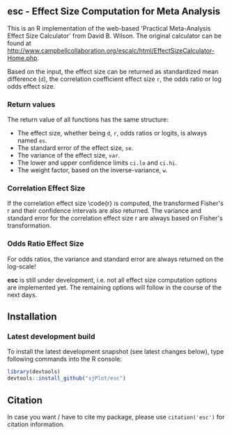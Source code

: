 esc - Effect Size Computation for Meta Analysis
------------------------------------------------------------------------------
This is an R implementation of the web-based 'Practical Meta-Analysis Effect Size Calculator' from David B. Wilson. The original calculator can be found at http://www.campbellcollaboration.org/escalc/html/EffectSizeCalculator-Home.php.

Based on the input, the effect size can be returned as standardized mean difference (`d`), the correlation coefficient effect size `r`, the odds ratio or log odds effect size.

### Return values

The return value of all functions has the same structure:

* The effect size, whether being `d`, `r`, odds ratios or logits, is always named `es`.
* The standard error of the effect size, `se`.
* The variance of the effect size, `var`.
* The lower and upper confidence limits `ci.lo` and `ci.hi`.
* The weight factor, based on the inverse-variance, `w`.

### Correlation Effect Size

If the correlation effect size \code{r} is computed, the transformed Fisher's r and their confidence intervals are also returned. The variance and standard error for the correlation effect size r are always based on Fisher's transformation.

### Odds Ratio Effect Size

For odds ratios, the variance and standard error are always returned on the log-scale!

**esc** is still under development, i.e. not all effect size computation options are implemented yet. The remaining options will follow in the course of the next days.

## Installation

### Latest development build

To install the latest development snapshot (see latest changes below), type following commands into the R console:

```r
library(devtools)
devtools::install_github("sjPlot/esc")
```

## Citation

In case you want / have to cite my package, please use `citation('esc')` for citation information.
